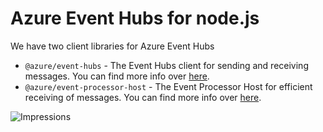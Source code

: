 # Azure Event Hubs for node.js

We have two client libraries for Azure Event Hubs
- `@azure/event-hubs` - The Event Hubs client for sending and receiving messages. You can find more info over [here](https://github.com/Azure/azure-sdk-for-js/blob/master/sdk/eventhub/event-hubs).
- `@azure/event-processor-host` - The Event Processor Host for efficient receiving of messages. You can find more info over [here](https://github.com/Azure/azure-sdk-for-js/blob/master/sdk/eventhub/event-processor-host).


![Impressions](https://azure-sdk-impressions.azurewebsites.net/api/impressions/azure-sdk-for-js%2Fsdk%2Feventhub%2FREADME.png)
